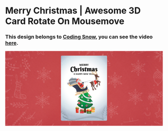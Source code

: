 # Merry Christmas | Awesome 3D Card Rotate On Mousemove
### This design belongs to [Coding Snow](https://www.youtube.com/@CodingSnow), you can see the video [here](https://youtu.be/-Q9LYu32lQQ).

![preview img](/preview.png)
